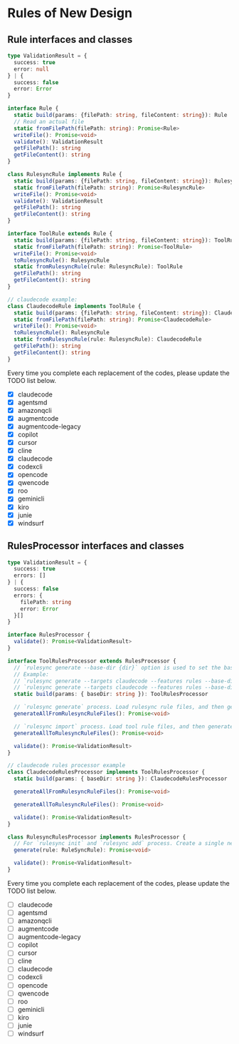 # Rules of New Design

## Rule interfaces and classes

```ts
type ValidationResult = {
  success: true
  error: null
} | {
  success: false
  error: Error
}

interface Rule {
  static build(params: {filePath: string, fileContent: string}): Rule
  // Read an actual file
  static fromFilePath(filePath: string): Promise<Rule>
  writeFile(): Promise<void>
  validate(): ValidationResult
  getFilePath(): string
  getFileContent(): string
}

class RulesyncRule implements Rule {
  static build(params: {filePath: string, fileContent: string}): RulesyncRule
  static fromFilePath(filePath: string): Promise<RulesyncRule>
  writeFile(): Promise<void>
  validate(): ValidationResult
  getFilePath(): string
  getFileContent(): string
}

interface ToolRule extends Rule {
  static build(params: {filePath: string, fileContent: string}): ToolRule
  static fromFilePath(filePath: string): Promise<ToolRule>
  writeFile(): Promise<void>
  toRulesyncRule(): RulesyncRule
  static fromRulesyncRule(rule: RulesyncRule): ToolRule
  getFilePath(): string
  getFileContent(): string
}

// claudecode example:
class ClaudecodeRule implements ToolRule {
  static build(params: {filePath: string, fileContent: string}): ClaudecodeRule
  static fromFilePath(filePath: string): Promise<ClaudecodeRule>
  writeFile(): Promise<void>
  toRulesyncRule(): RulesyncRule
  static fromRulesyncRule(rule: RulesyncRule): ClaudecodeRule
  getFilePath(): string
  getFileContent(): string
}
```

Every time you complete each replacement of the codes, please update the TODO list below.

- [x] claudecode
- [x] agentsmd
- [x] amazonqcli
- [x] augmentcode
- [x] augmentcode-legacy
- [x] copilot
- [x] cursor
- [x] cline
- [x] claudecode
- [x] codexcli
- [x] opencode
- [x] qwencode
- [x] roo
- [x] geminicli
- [x] kiro
- [x] junie
- [x] windsurf

## RulesProcessor interfaces and classes

```ts
type ValidationResult = {
  success: true
  errors: []
} | {
  success: false
  errors: {
    filePath: string
    error: Error
  }[]
}

interface RulesProcessor {
  validate(): Promise<ValidationResult>
}

interface ToolRulesProcessor extends RulesProcessor {
  // `rulesync generate --base-dir {dir}` option is used to set the base directory of generated rules.
  // Example:
  // `rulesync generate --targets claudecode --features rules --base-dir .` => `./CLAUDE.md` and `./.claude/memories/*.md`
  // `rulesync generate --targets claudecode --features rules --base-dir ./a` => `./a/CLAUDE.md` and `./a/.claude/memories/*.md`
  static build(params: { baseDir: string }): ToolRulesProcessor

  // `rulesync generate` process. Load rulesync rule files, and then generate tool rule files.
  generateAllFromRulesyncRuleFiles(): Promise<void>

  // `rulesync import` process. Load tool rule files, and then generate rulesync rule files.
  generateAllToRulesyncRuleFiles(): Promise<void>

  validate(): Promise<ValidationResult>
}

// claudecode rules processor example
class ClaudecodeRulesProcessor implements ToolRulesProcessor {
  static build(params: { baseDir: string }): ClaudecodeRulesProcessor

  generateAllFromRulesyncRuleFiles(): Promise<void>

  generateAllToRulesyncRuleFiles(): Promise<void>

  validate(): Promise<ValidationResult>
}

class RulesyncRulesProcessor implements RulesProcessor {
  // For `rulesync init` and `rulesync add` process. Create a single new rulesync rule file.
  generate(rule: RuleSyncRule): Promise<void>

  validate(): Promise<ValidationResult>
}
```

Every time you complete each replacement of the codes, please update the TODO list below.

- [ ] claudecode
- [ ] agentsmd
- [ ] amazonqcli
- [ ] augmentcode
- [ ] augmentcode-legacy
- [ ] copilot
- [ ] cursor
- [ ] cline
- [ ] claudecode
- [ ] codexcli
- [ ] opencode
- [ ] qwencode
- [ ] roo
- [ ] geminicli
- [ ] kiro
- [ ] junie
- [ ] windsurf
